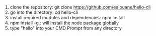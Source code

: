 1) clone the repository: git clone https://github.com/ealouane/hello-cli
2) go into the directory: cd hello-cli
3) install required modules and dependencies: npm install
4) npm install -g : will install the node package globally
5) type "hello" into your CMD Prompt from any directory
